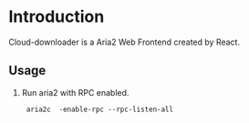 # Introduction
Cloud-downloader is a Aria2 Web Frontend created by React.

## Usage
1. Run aria2 with RPC enabled.

        aria2c  -enable-rpc --rpc-listen-all